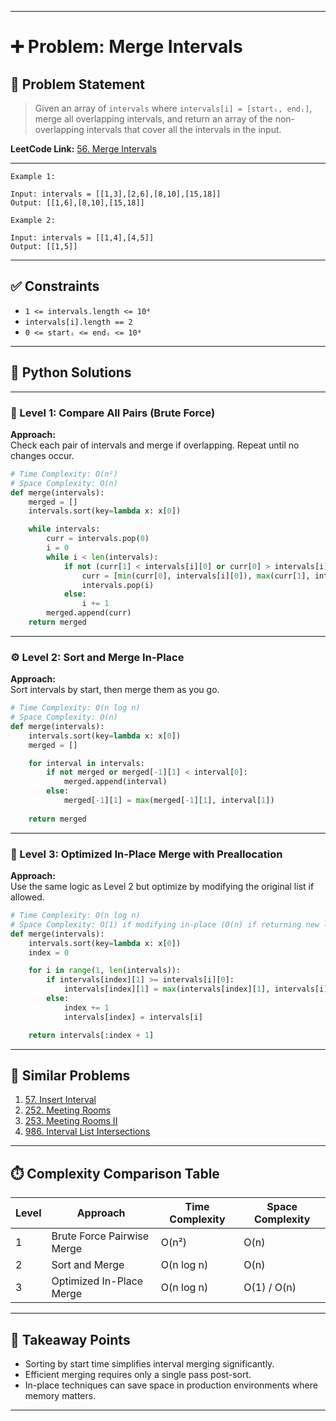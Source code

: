 
---

# ➕ Problem: Merge Intervals

## 📘 Problem Statement

> Given an array of `intervals` where `intervals[i] = [startᵢ, endᵢ]`, merge all overlapping intervals, and return an array of the non-overlapping intervals that cover all the intervals in the input.

**LeetCode Link:** [56. Merge Intervals](https://leetcode.com/problems/merge-intervals/)

---

```
Example 1:

Input: intervals = [[1,3],[2,6],[8,10],[15,18]]
Output: [[1,6],[8,10],[15,18]]

Example 2:

Input: intervals = [[1,4],[4,5]]
Output: [[1,5]]
```

---

## ✅ Constraints

- `1 <= intervals.length <= 10⁴`
- `intervals[i].length == 2`
- `0 <= startᵢ <= endᵢ <= 10⁴`

---

## 🧠 Python Solutions

---

### 🧪 Level 1: Compare All Pairs (Brute Force)

**Approach:**  
Check each pair of intervals and merge if overlapping. Repeat until no changes occur.

```python
# Time Complexity: O(n²)
# Space Complexity: O(n)
def merge(intervals):
    merged = []
    intervals.sort(key=lambda x: x[0])

    while intervals:
        curr = intervals.pop(0)
        i = 0
        while i < len(intervals):
            if not (curr[1] < intervals[i][0] or curr[0] > intervals[i][1]):
                curr = [min(curr[0], intervals[i][0]), max(curr[1], intervals[i][1])]
                intervals.pop(i)
            else:
                i += 1
        merged.append(curr)
    return merged
```

---

### ⚙️ Level 2: Sort and Merge In-Place

**Approach:**  
Sort intervals by start, then merge them as you go.

```python
# Time Complexity: O(n log n)
# Space Complexity: O(n)
def merge(intervals):
    intervals.sort(key=lambda x: x[0])
    merged = []

    for interval in intervals:
        if not merged or merged[-1][1] < interval[0]:
            merged.append(interval)
        else:
            merged[-1][1] = max(merged[-1][1], interval[1])
    
    return merged
```

---

### 🚀 Level 3: Optimized In-Place Merge with Preallocation

**Approach:**  
Use the same logic as Level 2 but optimize by modifying the original list if allowed.

```python
# Time Complexity: O(n log n)
# Space Complexity: O(1) if modifying in-place (O(n) if returning new list)
def merge(intervals):
    intervals.sort(key=lambda x: x[0])
    index = 0

    for i in range(1, len(intervals)):
        if intervals[index][1] >= intervals[i][0]:
            intervals[index][1] = max(intervals[index][1], intervals[i][1])
        else:
            index += 1
            intervals[index] = intervals[i]

    return intervals[:index + 1]
```

---

## 🔗 Similar Problems

1. [57. Insert Interval](https://leetcode.com/problems/insert-interval/)
2. [252. Meeting Rooms](https://leetcode.com/problems/meeting-rooms/)
3. [253. Meeting Rooms II](https://leetcode.com/problems/meeting-rooms-ii/)
4. [986. Interval List Intersections](https://leetcode.com/problems/interval-list-intersections/)

---

## ⏱️ Complexity Comparison Table

| Level | Approach                          | Time Complexity | Space Complexity |
|-------|-----------------------------------|-----------------|------------------|
| 1     | Brute Force Pairwise Merge        | O(n²)           | O(n)             |
| 2     | Sort and Merge                    | O(n log n)      | O(n)             |
| 3     | Optimized In-Place Merge          | O(n log n)      | O(1) / O(n)      |

---

## 📌 Takeaway Points

- Sorting by start time simplifies interval merging significantly.
- Efficient merging requires only a single pass post-sort.
- In-place techniques can save space in production environments where memory matters.

---
